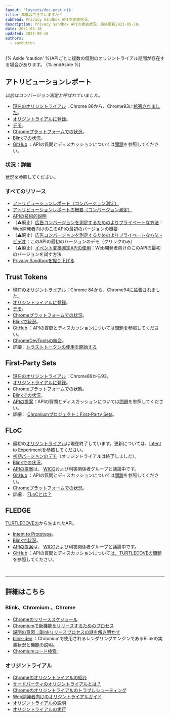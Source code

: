 ```yaml
---
layout: 'layouts/doc-post.njk'
title: 準備はできていますか？
subhead: Privacy Sandbox APIの実装状況。
description: Privacy Sandbox APIの実装状況。最終更新2021-05-18。
date: 2021-05-18
updated: 2021-08-18
authors:
  - samdutton
---
```


{% Aside 'caution' %}APIごとに複数の個別のオリジントライアル期間が存在する場合があります。 {% endAside %}

## アトリビューションレポート

*以前はコンバージョン測定と呼ばれていました。*

- [現在のオリジントライアル](https://web.dev/origin-trials/)：Chrome 86から、Chrome93に[拡張されました](https://groups.google.com/u/1/a/chromium.org/g/attribution-reporting-api-dev/c/ZKf9T8sRqAM)。
- [オリジントライアルに登録](/origintrials/#/view_trial/3411476717733150721)。
- [デモ](https://goo.gle/demo-event-level-conversion-measurement-api)。
- [Chromeプラットフォームでの状況](https://www.chromestatus.com/features/6412002824028160)。
- [Blinkでの状況](https://groups.google.com/a/chromium.org/g/blink-dev/search?q=conversion%20measurement)。
- [GitHub](https://github.com/WICG/conversion-measurement-api/) ：APIの質問とディスカッションについては[問題](https://github.com/WICG/conversion-measurement-api/issues)を参照してください。

### 状況：詳細

[状況](/docs/privacy-sandbox/attribution-reporting-introduction/#status)を参照してください。

### すべてのリソース

- [アトリビューションレポート（コンバージョン測定）](/docs/privacy-sandbox/attribution-reporting)
- [アトリビューションレポートの概要（コンバージョン測定）](/docs/privacy-sandbox/attribution-reporting-introduction)
- [APIの技術的説明](https://github.com/WICG/conversion-measurement-api/)
- （⚠️廃止）[広告コンバージョンを測定するためのよりプライベートな方法](https://web.dev/conversion-measurement/)：Web開発者向けのこのAPIの最初のバージョンの概要
- （⚠️廃止）[広告コンバージョンを測定するためのよりプライベートな方法 - ビデオ](https://www.youtube.com/watch?v=jcDfOoWwZcM)：このAPIの最初のバージョンのデモ（クリックのみ）
- （⚠️廃止）[イベント変換測定APIの使用](https://web.dev/using-conversion-measurement/)：Web開発者向けのこのAPIの最初のバージョンを試す方法
- [Privacy Sandboxを掘り下げる](https://web.dev/digging-into-the-privacy-sandbox)

## Trust Tokens

- [現在のオリジントライアル](https://web.dev/origin-trials/)：Chrome 84から、Chrome94に[拡張され](https://groups.google.com/a/chromium.org/g/blink-dev/c/-W90wVkS0Ks/m/Jfh5-ZWpAQAJ)ました。
- [オリジントライアルに登録](/origintrials/#/view_trial/2479231594867458049)。
- [デモ](https://trust-token-demo.glitch.me/)。
- [Chromeプラットフォームでの状況](https://www.chromestatus.com/feature/5078049450098688)。
- [Blinkで状況](https://groups.google.com/a/chromium.org/g/blink-dev/search?q=trust%tokens)。
- [GitHub](https://github.com/WICG/trust-token-api) ：APIの質問とディスカッションについては[問題](https://github.com/WICG/trust-token-api/issues)を参照してください。
- [ChromeDevToolsの統合](https://developers.google.com/web/updates/2021/01/devtools?utm_source=devtools#trust-token)。
- 詳細：[トラストトークンの使用を開始する](https://web.dev/trust-tokens/)

## First-Party Sets

- [現在のオリジントライアル](https://web.dev/origin-trials/)：Chrome89から93。
- [オリジントライアルに登録](/origintrials/#/view_trial/988540118207823873)。
- [Chromeプラットフォームでの状態](https://chromestatus.com/feature/5640066519007232)。
- [Blinkでの状況](https://groups.google.com/a/chromium.org/g/blink-dev/search?q=first-party%20sets)。
- [APIの提案](https://github.com/privacycg/first-party-sets)：APIの質問とディスカッションについては[問題](hhttps://github.com/privacycg/first-party-sets/issues)を参照してください。
- 詳細： [Chromiumプロジェクト：First-Party Sets](https://www.chromium.org/updates/first-party-sets)。

## FLoC

- 最初の[オリジントライアル](https://web.dev/origin-trials)は現在終了しています。更新については、[Intent to Experiment](https://groups.google.com/a/chromium.org/g/blink-dev/c/MmijXrmwrJs)を参照してください。
- [初期バージョンのデモ](https://floc.glitch.me/)（オリジントライアルは終了しました）。
- [Blinkでの状況](https://groups.google.com/a/chromium.org/g/blink-dev/search?q=floc)。
- [APIの提案](https://github.com/WICG/floc)は、 [WICG](https://www.w3.org/community/wicg/)および利害関係者グループと議論中です。
- [GitHub](https://github.com/WICG/floc) ：APIの質問とディスカッションについては[問題](https://github.com/WICG/floc/issues)を参照してください。
- [Chromeプラットフォームでの状況](https://www.chromestatus.com/features/5710139774468096)。
- 詳細： [FLoCとは？](https://web.dev/floc/)

## FLEDGE

[TURTLEDOVEの](https://github.com/WICG/turtledove)から生まれたAPI。

- [Intent to Prototype](https://groups.google.com/a/chromium.org/g/blink-dev/c/w9hm8eQCmNI/m/LqT59250CAAJ)。
- [Blinkで状況](https://groups.google.com/a/chromium.org/g/blink-dev/search?q=fledge)。
- [APIの提案](https://github.com/WICG/turtledove/blob/main/FLEDGE.md)は、 [WICG](https://www.w3.org/community/wicg/)および利害関係者グループと議論中です。
- [GitHub](https://github.com/WICG/turtledove/blob/main/FLEDGE.md) ：APIの質問とディスカッションについて[は、TURTLEDOVEの問題](https://github.com/WICG/turtledove/issues)を参照してください。

<br>

---

## 詳細はこちら

### Blink、Chromium 、Chrome

- [Chromeのリリーススケジュール](https://www.chromestatus.com/features/schedule)
- [Chromiumで新機能をリリースするためのプロセス](https://www.chromium.org/blink/launching-features)
- [説明の意図：Blinkリリースプロセスの謎を解き明かす](https://www.youtube.com/watch?time_continue=291&v=y3EZx_b-7tk)
- [blink-dev](https://groups.google.com/a/chromium.org/g/blink-dev/) ：Chromiumで使用されるレンダリングエンジンであるBlinkの実装状況と機能の説明。
- [Chromiumコード検索](https://source.chromium.org/)。

### オリジントライアル

- [Chromeのオリジントライアルの紹介](https://web.dev/origin-trials/)
- [サードパーティのオリジントライアルとは？](https://web.dev/third-party-origin-trials)
- [Chromeのオリジントライアルのトラブルシューティング](/blog/origin-trial-troubleshooting/)
- [Web開発者向けのオリジントライアルガイド](https://github.com/GoogleChrome/OriginTrials/blob/gh-pages/developer-guide.md)
- [オリジントライアルの説明](https://github.com/GoogleChrome/OriginTrials/blob/gh-pages/explainer.md)
- [オリジントライアルの実行](https://www.chromium.org/blink/origin-trials/running-an-origin-trial)
